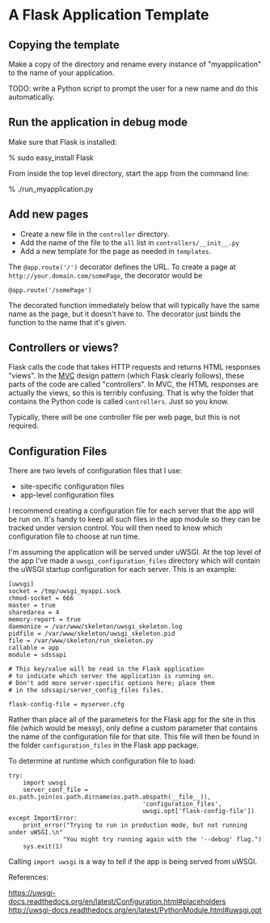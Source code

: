 A Flask Application Template
============================

Copying the template
--------------------

Make a copy of the directory and rename every instance of "myapplication"
to the name of your application.

TODO: write a Python script to prompt the user for a new name and do this automatically.

Run the application in debug mode
---------------------------------

Make sure that Flask is installed:

% sudo easy_install Flask

From inside the top level directory, start the app from the command line:

% ./run_myapplication.py

Add new pages
-------------

* Create a new file in the `controller` directory.
* Add the name of the file to the `all` list in `controllers/__init__.py`
* Add a new template for the page as needed in `templates`.

The `@app.route('/')` decorator defines the URL. To create a page
at `http://your.domain.com/somePage`, the decorator would be

    @app.route('/somePage')
    
The decorated function immediately below that will typically have the same
name as the page, but it doesn't have to. The decorator just binds the function
to the name that it's given.

Controllers or views?
---------------------

Flask calls the code that takes HTTP requests and returns HTML responses
"views". In the [MVC](http://en.wikipedia.org/wiki/Model–view–controller) design pattern
(which Flask clearly follows), these parts of the code are called
"controllers". In MVC, the HTML responses are actually the views, so this is
terribly confusing. That is why the folder that contains the Python
code is called `controllers`. Just so you know.

Typically, there will be one controller file per web page, but this is not required.

Configuration Files
-------------------
There are two levels of configuration files that I use:

 * site-specific configuration files
 * app-level configuration files
 
I recommend creating a configuration file for each server that the app will be run on. It's handy to keep all such files in the app module so they can be tracked under version control. You will then need to know which configuration file to choose at run time.

I'm assuming the application will be served under uWSGI. At the top level of the app I've made a `uwsgi_configuration_files` directory which will contain the uWSGI startup configuration for each server. This is an example:

	[uwsgi]
	socket = /tmp/uwsgi_myappi.sock
	chmod-socket = 666
	master = true
	sharedarea = 4
	memory-report = true
	daemonize = /var/www/skeleton/uwsgi_skeleton.log
	pidfile = /var/www/skeleton/uwsgi_skeleton.pid
	file = /var/www/skeleton/run_skeleton.py
	callable = app
	module = sdssapi
	
	# This key/value will be read in the Flask application
	# to indicate which server the application is running on.
	# Don't add more server-specific options here; place them
	# in the sdssapi/server_config_files files.
	
	flask-config-file = myserver.cfg

Rather than place all of the parameters for the Flask app for the site in this file (which would be messy), only define a custom parameter that contains the name of the configuration file for that site. This file will then be found in the folder `configuration_files` in the Flask app package.

To determine at runtime which configuration file to load:

    try:
        import uwsgi
        server_conf_file = os.path.join(os.path.dirname(os.path.abspath(__file__)),
									     'configuration_files',
									     uwsgi.opt['flask-config-file'])
	except ImportError:
		print_error("Trying to run in production mode, but not running under uWSGI.\n"
				   "You might try running again with the '--debug' flag.")
		sys.exit(1)

Calling `import uwsgi` is a way to tell if the app is being served from uWSGI.

References:

<https://uwsgi-docs.readthedocs.org/en/latest/Configuration.html#placeholders>
<http://uwsgi-docs.readthedocs.org/en/latest/PythonModule.html#uwsgi.opt>







